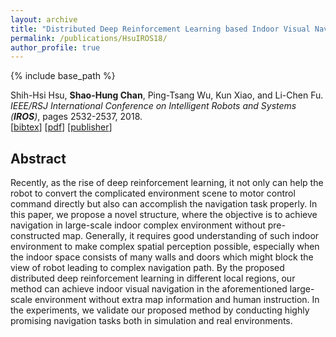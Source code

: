 ```yaml
---
layout: archive
title: "Distributed Deep Reinforcement Learning based Indoor Visual Navigation"
permalink: /publications/HsuIROS18/
author_profile: true
---
```


{% include base_path %}

Shih-Hsi Hsu, **Shao-Hung Chan**, Ping-Tsang Wu, Kun Xiao, and Li-Chen Fu.  
<i>IEEE/RSJ International Conference on Intelligent Robots and Systems (**IROS**)</i>, pages 2532-2537, 2018.  
[<a href="javascript:void(0)" onclick="(function(target, id) { if ($('#' + id).css('display') == 'block') { $('#' + id).hide('fast'); $(target).text('bibtex') } else { $('#' + id).show('fast'); $(target).text('bibtex▲') } })(this, 'bibtex-HsuIROS18');">bibtex</a>]
  [[pdf](https://shchan13.github.io/files/HsuIROS18.pdf)]
  [[publisher]()]
  <div id="bibtex-HsuIROS18" style="display:none">
  <pre>@inproceedings{HsuIROS18,
    author    = {Shih-Hsi Hsu and Shao-Hung Chan and Ping-Tsang Wu and Kun Xiao and Li-Chen Fu},
    title     = {Distributed Deep Reinforcement Learning based Indoor Visual Navigation},
    booktitle = {IEEE/RSJ International Conference on Intelligent Robots and Systems (IROS)},
    pages     = {2532--2537},
    year      = {2018}
  }</pre>
  </div>

## Abstract

Recently, as the rise of deep reinforcement learning, it not only can help the robot to convert the complicated environment scene to motor control command directly but also can accomplish the navigation task properly. In this paper, we propose a novel structure, where the objective is to achieve navigation in large-scale indoor complex environment without pre-constructed map. Generally, it requires good understanding of such indoor environment to make complex spatial perception possible, especially when the indoor space consists of many walls and doors which might block the view of robot leading to complex navigation path. By the proposed distributed deep reinforcement learning in different local regions, our method can achieve indoor visual navigation in the aforementioned large-scale environment without extra map information and human instruction. In the experiments, we validate our proposed method by conducting highly promising navigation tasks both in simulation and real environments.
